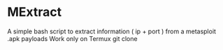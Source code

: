 # MExtract
A simple bash script to extract 
information ( ip + port )
from a metasploit .apk payloads 
Work only on Termux
git clone 
